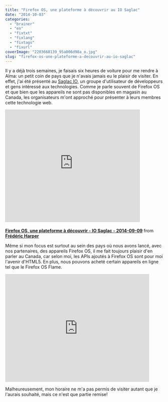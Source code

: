 ```yaml
---
title: "Firefox OS, une plateforme à découvrir au IO Saglac"
date: "2014-10-03"
categories: 
  - "brainer"
  - "en"
  - "fixtxt"
  - "fixlang"
  - "fixtags"
  - "fixurl"
coverImage: "2203668139_95a006d98a_o.jpg"
slug: "firefox-os-une-plateforme-a-decouvrir-au-io-saglac"
---
```


Il y a déjà trois semaines, je faisais six heures de voiture pour me rendre à Alma: un petit coin de pays que je n'avais jamais eu le plaisir de visiter. En effet, j'ai été présenté au [Saglac IO](https://saglac.io/ "Site Web de Saglac IO"), un groupe d'utilisateur de développeurs et gens intéressé aux technologies. Comme je parle souvent de Firefox OS et que bien que les appareils ne sont pas disponibles en magasin au Canada, les organisateurs m'ont approché pour présenter à leurs membres cette technologie web.

<iframe style="border: 1px solid #CCC; border-width: 1px; margin-bottom: 5px; max-width: 100%;" src="https://www.slideshare.net/slideshow/embed_code/key/eGFyMxdu0CiCTs" width="427" height="356" frameborder="0" marginwidth="0" marginheight="0" scrolling="no" allowfullscreen="allowfullscreen"></iframe>

**[Firefox OS, une plateforme à découvrir - IO Saglac - 2014-09-09](https://www.slideshare.net/fredericharper/firefox-os-une-plateforme-a-decouvrir-io-saglac-20140909 "Firefox OS, une plateforme à découvrir - IO Saglac - 2014-09-09")** from **[Frédéric Harper](https://www.slideshare.net/fredericharper)**

Même si mon focus est surtout au sein des pays où nous avons lancé, avec nos partenaires, des appareils Firefox OS, il me fait toujours plaisir d'en parler au Canada, car selon moi, les APIs ajoutés à Firefox OS sont pour moi l'avenir d'HTML5. En plus, nous pouvons acheté certain appareils en ligne tel que le Firefox OS Flame.

<iframe src="https://www.youtube.com/embed/NDQ_j8wYCRQ?feature=oembed" width="459" height="344" frameborder="0" allowfullscreen="allowfullscreen"></iframe>

Malheureusement, mon horaire ne m'a pas permis de visiter autant que je l'aurais souhaité, mais ce n'est que partie remise!
